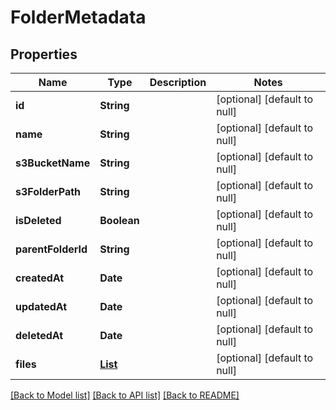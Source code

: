 # FolderMetadata
## Properties

| Name | Type | Description | Notes |
|------------ | ------------- | ------------- | -------------|
| **id** | **String** |  | [optional] [default to null] |
| **name** | **String** |  | [optional] [default to null] |
| **s3BucketName** | **String** |  | [optional] [default to null] |
| **s3FolderPath** | **String** |  | [optional] [default to null] |
| **isDeleted** | **Boolean** |  | [optional] [default to null] |
| **parentFolderId** | **String** |  | [optional] [default to null] |
| **createdAt** | **Date** |  | [optional] [default to null] |
| **updatedAt** | **Date** |  | [optional] [default to null] |
| **deletedAt** | **Date** |  | [optional] [default to null] |
| **files** | [**List**](FileMetadata.md) |  | [optional] [default to null] |

[[Back to Model list]](../README.md#documentation-for-models) [[Back to API list]](../README.md#documentation-for-api-endpoints) [[Back to README]](../README.md)

